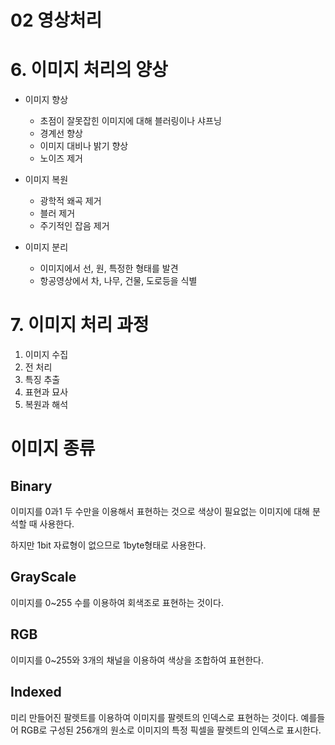 02 영상처리
===

# 6. 이미지 처리의 양상

- 이미지 향상

    - 초점이 잘못잡힌 이미지에 대해 블러링이나 샤프닝
    - 경계선 향상
    - 이미지 대비나 밝기 향상
    - 노이즈 제거

- 이미지 복원

    - 광학적 왜곡 제거
    - 블러 제거
    - 주기적인 잡음 제거

- 이미지 분리

    - 이미지에서 선, 원, 특정한 형태를 발견
    - 항공영상에서 차, 나무, 건물, 도로등을 식별

# 7. 이미지 처리 과정

1. 이미지 수집
2. 전 처리
3. 특징 추출
4. 표현과 묘사
5. 복원과 해석

# 이미지 종류

## Binary

이미지를 0과1 두 수만을 이용해서 표현하는 것으로 색상이 필요없는 이미지에 대해 분석할 때 사용한다.

하지만 1bit 자료형이 없으므로 1byte형태로 사용한다.


## GrayScale

이미지를 0~255 수를 이용하여 회색조로 표현하는 것이다.

## RGB

이미지를 0~255와 3개의 채널을 이용하여 색상을 조합하여 표현한다.

## Indexed

미리 만들어진 팔렛트를 이용하여 이미지를 팔렛트의 인덱스로 표현하는 것이다. 예를들어 RGB로 구성된 256개의 원소로 이미지의 특정 픽셀을 팔렛트의 인덱스로 표시한다.

